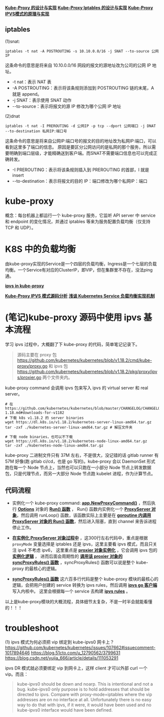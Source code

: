 
**[Kube-Proxy 的设计与实现](https://mp.weixin.qq.com/s/bYZJ1ipx7iBPw6JXiZ3Qug)**
**[Kube-Proxy Iptables 的设计与实现](https://mp.weixin.qq.com/s/oaW87xLnlUYYrwVjBnqeew)**
**[Kube-Proxy IPVS模式的原理与实现](https://mp.weixin.qq.com/s/RziLRPYqNoQEQuncm47rHg)**


## iptables
(1)snat:
```shell
iptables -t nat -A POSTROUTING -s 10.10.0.0/16 -j SNAT --to-source 公网IP
```
这条命令的意思是将来自 10.10.0.0/16 网段的报文的源地址改为公司的公网 IP 地址。
* -t nat：表示 NAT 表
* -A POSTROUTING：表示将该条规则添加到 POSTROUTING 链的末尾，A 就是 append。
* -j SNAT：表示使用 SNAT 动作
* --to-source：表示将报文的源 IP 修改为哪个公网 IP 地址

(2)dnat
```shell
iptables -t nat -I PREROUTING -d 公网IP -p tcp --dport 公网端口 -j DNAT --to-destination 私网IP:端口号
```
这条命令的意思是将来自公网IP:端口号的报文的目的地址改为私网IP:端口，可以看到这里多了端口的信息。
原因是要区分公网访问的是私网的那个服务，所以需要明确到端口层级，才能精确送到客户端。而SNAT不需要端口信息也可以完成正确转发。
* -I PREROUTING：表示将该条规则插入到 PREROUTING 的首部，I 就是 insert
* --to-destination：表示将报文的目的 IP：端口修改为哪个私网IP：端口


# kube-proxy
概念：每台机器上都运行一个 kube-proxy 服务，它监听 API server 中 service 和 endpoint 的变化情况，并通过 iptables 等来为服务配置负载均衡（仅支持 TCP 和 UDP）。



# K8S 中的负载均衡
由kube-proxy实现的Service是一个四层的负载均衡，Ingress是一个七层的负载均衡。一个Service有对应的ClusterIP，即VIP，但在集群里不存在，没法ping通。





**[ipvs in kube-proxy](https://github.com/kubernetes/kubernetes/blob/master/pkg/proxy/ipvs/proxier.go)**

**[Kube-Proxy IPVS 模式源码分析](https://xigang.github.io/2019/07/28/kube-proxy-source-code/)**
**[浅谈 Kubernetes Service 负载均衡实现机制](https://www.infoq.cn/article/P0V9D4br7UDzWTgIHuYq)**


# (笔记)kube-proxy 源码中使用 ipvs 基本流程
学习 ipvs 过程中，大概翻了下 kube-proxy 的代码，简单笔记记录下。

> 源码主要在 proxy 包 https://github.com/kubernetes/kubernetes/blob/v1.18.2/cmd/kube-proxy/proxy.go 和
ipvs 包 https://github.com/kubernetes/kubernetes/blob/v1.18.2/pkg/proxy/ipvs/proxier.go 两个文件夹内。

kube-proxy command 会调用 ipvs 包来写入 ipvs 的 virtual server 和 real server。

```shell script
# 在https://github.com/kubernetes/kubernetes/blob/master/CHANGELOG/CHANGELOG-1.18.md#downloads-for-v1182
# 下载 k8s v1.18.2 的 server binaries
wget https://dl.k8s.io/v1.18.2/kubernetes-server-linux-amd64.tar.gz
tar -zxf ./kubernetes-server-linux-amd64.tar.gz # 解压文件夹

# 下载 node binaries，也可以不下载
wget https://dl.k8s.io/v1.18.2/kubernetes-node-linux-amd64.tar.gz
tar -zxf ./kubernetes-node-linux-amd64.tar.gz
```

kube-proxy 二进制文件只有 37M 左右，不是很大，没记错的话 gitlab runner 有 57M 好像(跑 gitlab ci/cd，也是 go 写的)。kube-proxy 会以
DaemonSet 形式跑在每一个 Node 节点上，当然也可以只跑在一小部分 Node 节点上转发数据包，只是代理节点，而另一大部分 Node 节点跑 kubelet 进程，作为计算节点。

## 代码流程

* 实例化一个 kube-proxy command: **[app.NewProxyCommand()](https://github.com/kubernetes/kubernetes/blob/v1.18.2/cmd/kube-proxy/proxy.go#L37)** ，然后执行 **[Options](https://github.com/kubernetes/kubernetes/blob/v1.18.2/cmd/kube-proxy/app/server.go#L104-L139)** 对象的 **[Run() 函数](https://github.com/kubernetes/kubernetes/blob/v1.18.2/cmd/kube-proxy/app/server.go#L496)** ，
  Run() 函数内实例化一个 **[ProxyServer 对象](https://github.com/kubernetes/kubernetes/blob/v1.18.2/cmd/kube-proxy/app/server.go#L314-L317)**，然后调用 runLoop() 函数，该函数实际上主要是在 **[goroutine 内调用 ProxyServer 对象的 Run() 函数](https://github.com/kubernetes/kubernetes/blob/v1.18.2/cmd/kube-proxy/app/server.go#L334-L338)**，然后进入阻塞，直到 channel 来告诉进程停止工作。

* **[在实例化 ProxyServer 对象过程中](https://github.com/kubernetes/kubernetes/blob/v1.18.2/cmd/kube-proxy/app/server_others.go#L75-L382)** ，这300行左右代码中，重点是根据 `proxyMode` 变量选择是 iptables 还是 ipvs，这里主要看 ipvs 模式，而且只关注 ipv4 不考虑 ipv6，
  这里重点是 **[proxier 对象实例化](https://github.com/kubernetes/kubernetes/blob/v1.18.2/cmd/kube-proxy/app/server_others.go#L307-L336)** ，它会调用 ipvs 包的 **[实例化逻辑](https://github.com/kubernetes/kubernetes/blob/v1.18.2/pkg/proxy/ipvs/proxier.go#L319-L482)** ，
  进而后面会周期性的 **[调用该 proxier 对象的 syncProxyRules() 函数](https://github.com/kubernetes/kubernetes/blob/v1.18.2/pkg/proxy/ipvs/proxier.go#L479)** ，syncProxyRules() 函数可以说是整个 kube-proxy 的最核心的逻辑。

* **[syncProxyRules() 函数](https://github.com/kubernetes/kubernetes/blob/v1.18.2/pkg/proxy/ipvs/proxier.go#L989-L1626)** 这六百多行代码是整个 kube-proxy 模块的最核心的逻辑，会把用户创建的 service 转换为 ipvs rules，然后调用 **[ipvs go 客户端](https://github.com/kubernetes/kubernetes/blob/v1.18.2/pkg/util/ipvs/ipvs.go)** 写入内核中。
  这里会根据每一个 service 去构建 **[ipvs rules](https://github.com/kubernetes/kubernetes/blob/v1.18.2/pkg/proxy/ipvs/proxier.go#L1115-L1540)** 。

以上是kube-proxy模块的大概流程，具体细节太复杂，不是一时半会就能看懂的！！！



# troubleshoot
(1) ipvs 模式为何必须把 vip 绑定到 kube-ipvs0 网卡上？
https://github.com/kubernetes/kubernetes/issues/107662#issuecomment-1017894646
https://blog.51cto.com/u_12790562/3799631
https://blog.csdn.net/yujia_666/article/details/111053291

ipvs DR 模式就必须要绑定 vip 到网卡上，这样 client 才可以外部 curl 一个 vip。而且：
> kube-ipvs0 should be down and noarp. This is intentional and not a bug. 
> kube-ipvs0 only purpose is to hold addresses that should be directed to ipvs. 
> Compare with proxy-mode=iptables where the vip addresses are on no interface at all. 
> Unfortunately there is no easy way to do that with ipvs, if it were, it would have been used and no kube-ipvs0 interface 
> would have been defined.

